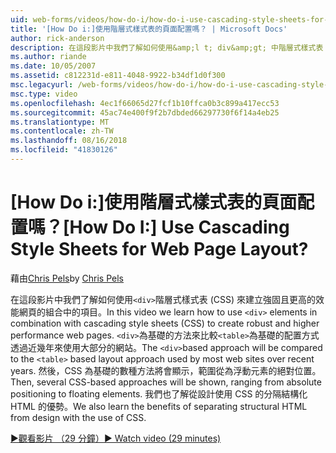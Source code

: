```yaml
---
uid: web-forms/videos/how-do-i/how-do-i-use-cascading-style-sheets-for-web-page-layout
title: '[How Do i:]使用階層式樣式表的頁面配置嗎？ | Microsoft Docs'
author: rick-anderson
description: 在這段影片中我們了解如何使用&amp;l t; div&amp;gt; 中階層式樣式表 (CSS) 來建立 web p 的強固且更高的效能結合項目...
ms.author: riande
ms.date: 10/05/2007
ms.assetid: c812231d-e811-4048-9922-b34df1d0f300
msc.legacyurl: /web-forms/videos/how-do-i/how-do-i-use-cascading-style-sheets-for-web-page-layout
msc.type: video
ms.openlocfilehash: 4ec1f66065d27fcf1b10ffca0b3c899a417ecc53
ms.sourcegitcommit: 45ac74e400f9f2b7dbded66297730f6f14a4eb25
ms.translationtype: MT
ms.contentlocale: zh-TW
ms.lasthandoff: 08/16/2018
ms.locfileid: "41830126"
---
```

<a name="how-do-i-use-cascading-style-sheets-for-web-page-layout"></a><span data-ttu-id="d0891-104">[How Do i:]使用階層式樣式表的頁面配置嗎？</span><span class="sxs-lookup"><span data-stu-id="d0891-104">[How Do I:] Use Cascading Style Sheets for Web Page Layout?</span></span>
====================
<span data-ttu-id="d0891-105">藉由[Chris Pels](https://twitter.com/chrispels)</span><span class="sxs-lookup"><span data-stu-id="d0891-105">by [Chris Pels](https://twitter.com/chrispels)</span></span>

<span data-ttu-id="d0891-106">在這段影片中我們了解如何使用`<div>`階層式樣式表 (CSS) 來建立強固且更高的效能網頁的組合中的項目。</span><span class="sxs-lookup"><span data-stu-id="d0891-106">In this video we learn how to use `<div>` elements in combination with cascading style sheets (CSS) to create robust and higher performance web pages.</span></span> <span data-ttu-id="d0891-107">`<div>`為基礎的方法來比較`<table>`為基礎的配置方式透過近幾年來使用大部分的網站。</span><span class="sxs-lookup"><span data-stu-id="d0891-107">The `<div>`based approach will be compared to the `<table>` based layout approach used by most web sites over recent years.</span></span> <span data-ttu-id="d0891-108">然後，CSS 為基礎的數種方法將會顯示，範圍從為浮動元素的絕對位置。</span><span class="sxs-lookup"><span data-stu-id="d0891-108">Then, several CSS-based approaches will be shown, ranging from absolute positioning to floating elements.</span></span> <span data-ttu-id="d0891-109">我們也了解從設計使用 CSS 的分隔結構化 HTML 的優勢。</span><span class="sxs-lookup"><span data-stu-id="d0891-109">We also learn the benefits of separating structural HTML from design with the use of CSS.</span></span>

[<span data-ttu-id="d0891-110">&#9654;觀看影片 （29 分鐘）</span><span class="sxs-lookup"><span data-stu-id="d0891-110">&#9654; Watch video (29 minutes)</span></span>](https://channel9.msdn.com/Blogs/ASP-NET-Site-Videos/how-do-i-use-cascading-style-sheets-for-web-page-layout)
